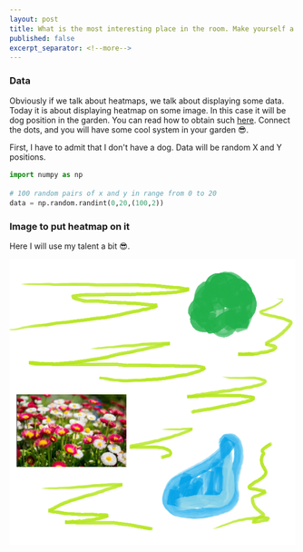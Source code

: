```yaml
---
layout: post
title: What is the most interesting place in the room. Make yourself a heatmap.
published: false
excerpt_separator: <!--more-->
---
```


### Data 

Obviously if we talk about heatmaps, we talk about displaying some data. Today it is about displaying heatmap on some image. In this case it will be dog position in the garden. You can read how to obtain such [here](). Connect the dots, and you will have some cool system in your garden 😎.

First, I have to admit that I don't have a dog. Data will be random X and Y positions. 

```python 
import numpy as np

# 100 random pairs of x and y in range from 0 to 20
data = np.random.randint(0,20,(100,2))
```

### Image to put heatmap on it 

Here I will use my talent a bit 😎. 

![garden](https://github.com/JakubSzwajka/JakubSzwajka.github.io/blob/master/_posts/_images/garden.png?raw=true)
